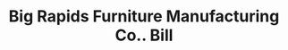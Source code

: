 ---
doi: 10.7916/D84Q961V
date_other: '1890'
date_other_textual: 1890-1899
form: printed ephemera
genre:
- Invoices
name:
- Big Rapids Furniture Manufacturing Co.
object_in_context_url: https://biggert.cul.columbia.edu/items/view/ave_biggert_00601
subject_hierarchical_geographic:
- Big Rapids, Michigan, United States
subject_name:
- Big Rapids Furniture Manufacturing Co.
title: Big Rapids Furniture Manufacturing Co.. Bill
sort_title: Big Rapids Furniture Manufacturing Co.. Bill
call_number: ave_biggert_00601
coordinates:
- 43.698055555555555,-85.48361111111112
pid: ave_biggert_00601
identifiers: ave_biggert_00601
canvas_id: ldpd:395874
permalink: "/items/ave_biggert_00601/"
layout: iiif-image-page
---